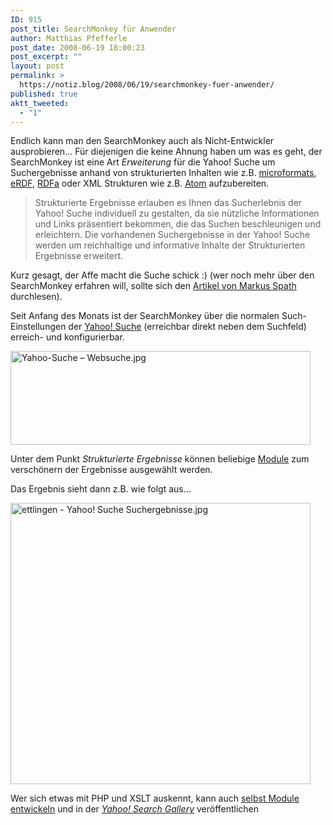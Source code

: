 ```yaml
---
ID: 915
post_title: SearchMonkey für Anwender
author: Matthias Pfefferle
post_date: 2008-06-19 18:00:23
post_excerpt: ""
layout: post
permalink: >
  https://notiz.blog/2008/06/19/searchmonkey-fuer-anwender/
published: true
aktt_tweeted:
  - "1"
---
```

Endlich kann man den SearchMonkey auch als Nicht-Entwickler ausprobieren... Für diejenigen die keine Ahnung haben um was es geht, der SearchMonkey ist eine Art <em>Erweiterung</em> für die Yahoo! Suche um Suchergebnisse anhand von strukturierten Inhalten wie z.B.  <a href="http://microformats.org">microformats</a>, <a href="http://research.talis.com/2005/erdf/wiki/Main/RdfInHtml">eRDF</a>, <a href="http://www.w3.org/TR/rdfa-syntax/">RDFa</a> oder XML Strukturen wie z.B. <a href="http://atomenabled.org/">Atom</a> aufzubereiten.

<blockquote cite="http://help.yahoo.com/l/de/yahoo/search/enhancedresults/er-01.html">Strukturierte Ergebnisse erlauben es Ihnen das Sucherlebnis der Yahoo! Suche individuell zu gestalten, da sie nützliche Informationen und Links präsentiert bekommen, die das Suchen beschleunigen und erleichtern. Die vorhandenen Suchergebnisse in der Yahoo! Suche werden um reichhaltige und informative Inhalte der Strukturierten Ergebnisse erweitert.</blockquote>

Kurz gesagt, der Affe macht die Suche schick :) (wer noch mehr über den SearchMonkey erfahren will, sollte sich den <a href="http://netzwertig.com/2008/05/16/searchmonkey-transformiert-suche-in-eine-offene-plattform/">Artikel von Markus Spath</a> durchlesen).

Seit Anfang des Monats ist der SearchMonkey über die normalen Such-Einstellungen der <a href="http://de.search.yahoo.com/">Yahoo! Suche</a> (erreichbar direkt neben dem Suchfeld) erreich- und konfigurierbar.

<img src="http://notiz.blog/wp-content/uploads/2008/06/yahoo-suche-websuche.jpg" alt="Yahoo-Suche – Websuche.jpg" border="0" width="480" height="150" />

Unter dem Punkt <em>Strukturierte Ergebnisse</em> können beliebige <a href="http://de.gallery.search.yahoo.com/">Module</a> zum verschönern der Ergebnisse ausgewählt werden.

Das Ergebnis sieht dann z.B. wie folgt aus...

<img src="http://notiz.blog/wp-content/uploads/2008/06/ettlingen-yahoo-suche-suchergebnisse.jpg" alt="ettlingen - Yahoo! Suche Suchergebnisse.jpg" border="0" width="480" height="450" />

Wer sich etwas mit PHP und XSLT auskennt, kann auch <a href="http://developer.yahoo.com/searchmonkey/">selbst Module entwickeln</a> und in der <em><a href="http://de.gallery.search.yahoo.com/">Yahoo! Search Gallery</a></em> veröffentlichen